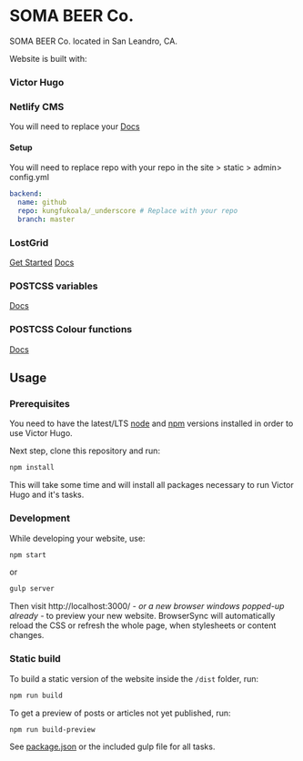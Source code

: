# SOMA BEER Co.
SOMA BEER Co. located in San Leandro, CA.

Website is built with:
### Victor Hugo


### Netlify CMS
You will need to replace your
[Docs](https://www.netlifycms.org/docs/)

#### Setup
You will need to replace repo with your repo in the site > static > admin> config.yml

```yaml
backend:
  name: github
  repo: kungfukoala/_underscore # Replace with your repo
  branch: master
```

### LostGrid
[Get Started](https://github.com/peterramsing/lost)
[Docs](http://lostgrid.org/docs.html)

### POSTCSS variables
[Docs](https://www.npmjs.com/package/postcss-css-variables)

### POSTCSS Colour functions
[Docs](https://www.npmjs.com/package/postcss-colour-functions)


## Usage

### Prerequisites

You need to have the latest/LTS [node](https://nodejs.org/en/download/) and [npm](https://www.npmjs.com/get-npm) versions installed in order to use Victor Hugo.

Next step, clone this repository and run:

```bash
npm install
```

This will take some time and will install all packages necessary to run Victor Hugo and it's tasks.

### Development

While developing your website, use:

```bash
npm start
```

or

```bash
gulp server
```

Then visit http://localhost:3000/ *- or a new browser windows popped-up already -* to preview your new website. BrowserSync will automatically reload the CSS or refresh the whole page, when stylesheets or content changes.

### Static build

To build a static version of the website inside the `/dist` folder, run:

```bash
npm run build
```

To get a preview of posts or articles not yet published, run:

```bash
npm run build-preview
```

See [package.json](package.json#L7) or the included gulp file for all tasks.
